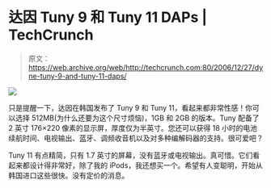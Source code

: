 # 达因 Tuny 9 和 Tuny 11 DAPs | TechCrunch

> 原文：<https://web.archive.org/web/http://techcrunch.com:80/2006/12/27/dyne-tuny-9-and-tuny-11-daps/>

![](img/eb702c3d05df5193e6ef18aa64da4bb6.png)

只是提醒一下，达因在韩国发布了 Tuny 9 和 Tuny 11，看起来都非常性感！你可以选择 512MB(为什么还要为这个尺寸烦恼)，1GB 和 2GB 的版本。Tuny 配备了 2 英寸 176×220 像素的显示屏，厚度仅为半英寸。您还可以获得 18 小时的电池续航时间、电视输出、蓝牙、调频收音机以及对多种编解码器的支持。很可爱吧？

Tuny 11 有点精简，只有 1.7 英寸的屏幕，没有蓝牙或电视输出。真可惜。它们看起来都设计得非常好，除了我的 iPods，我还想买一个。希望有人变聪明，开始从韩国进口这些很快。没有定价的消息。